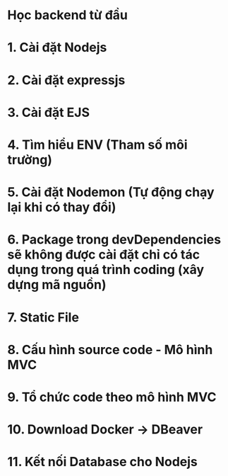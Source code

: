 # Học backend từ đầu
# 1. Cài đặt Nodejs
# 2. Cài đặt expressjs
# 3. Cài đặt EJS
# 4. Tìm hiểu ENV (Tham số môi trường)
# 5. Cài đặt Nodemon (Tự động chạy lại khi có thay đổi)
# 6. Package trong devDependencies sẽ không được cài đặt chỉ có tác dụng trong quá trình coding (xây dựng mã nguồn)
# 7. Static File
# 8. Cấu hình source code - Mô hình MVC
# 9. Tổ chức code theo mô hình MVC
# 10. Download Docker -> DBeaver
# 11. Kết nối Database cho Nodejs